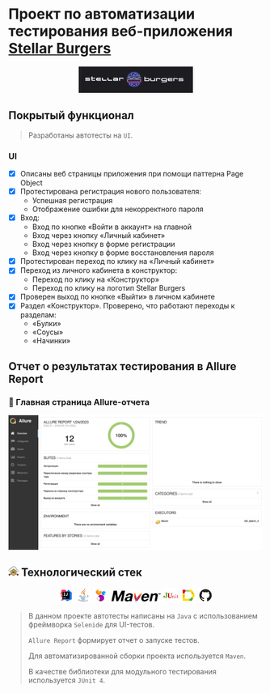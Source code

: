 # Проект по автоматизации тестирования веб-приложения [Stellar Burgers](https://stellarburgers.nomoreparties.site)
<p align="center">
 <img width="45%" title="Book Store" src="images/logo.png">
 </p>
 
## Покрытый функционал

 > Разработаны автотесты на <code>UI</code>.

 ### UI

 - [x] Описаны веб страницы приложения при помощи паттерна Page Object
 - [x] Протестирована регистрация нового пользователя:
      - Успешная регистрация
      - Отображение ошибки для некорректного пароля
 - [x] Вход:
      - Вход по кнопке «Войти в аккаунт» на главной
      - Вход через кнопку «Личный кабинет»
      - Вход через кнопку в форме регистрации
      - Вход через кнопку в форме восстановления пароля
 - [x] Протестирован переход по клику на «Личный кабинет»
 - [x] Переход из личного кабинета в конструктор:
      - Переход по клику на «Конструктор»
      - Переход по клику на логотип Stellar Burgers
 - [x] Проверен выход по кнопке «Выйти» в личном кабинете
 - [x] Раздел «Конструктор». Проверено, что работают переходы к разделам:
      - «Булки»
      - «Соусы»
      - «Начинки»
 ## Отчет о результатах тестирования в Allure Report
 ### :dart: Главная страница Allure-отчета
 <p align="center">
 <img title="Allure_report" src="images/allure_report.png">
 </p>
 
 ## <img width="4%" title="Technologies" src="images/techno_logo.png"> Технологический стек
 
<p align="center">
<img width="6%" title="IntelliJ IDEA" src="images/idea_logo.svg">
<img width="6%" title="Java" src="images/java_logo.svg">
<img width="6%" title="Selenide" src="images/Selenide_logo.svg">
<img width="20%" title="Maven" src="images/maven_logo.png">
<img width="6%" title="JUnit4" src="images/junit_logo.png">
<img width="6%" title="Allure Report" src="images/allure_logo.svg">
<img width="6%" title="GitHub" src="images/github_logo.svg">
</p>

> В данном проекте автотесты написаны на <code>Java</code> с использованием фреймворка <code>Selenide</code> для UI-тестов.
>
> <code>Allure Report</code> формирует отчет о запуске тестов.
>
> Для автоматизированной сборки проекта используется <code>Maven</code>.
>
> В качестве библиотеки для модульного тестирования используется <code>JUnit 4</code>.
>

